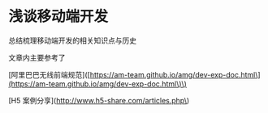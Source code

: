 # 浅谈移动端开发

总结梳理移动端开发的相关知识点与历史

文章内主要参考了

\[阿里巴巴无线前端规范\]\([https://am-team.github.io/amg/dev-exp-doc.html\](https://am-team.github.io/amg/dev-exp-doc.html\)\)

\[H5 案例分享\]\(http://www.h5-share.com/articles.php\)

